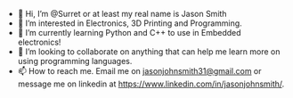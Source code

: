 - 👋 Hi, I’m @Surret or at least my real name is Jason Smith
- 👀 I’m interested in Electronics, 3D Printing and Programming.
- 🌱 I’m currently learning Python and C++ to use in Embedded electronics!
- 💞️ I’m looking to collaborate on anything that can help me learn more on using programming languages.
- 📫 How to reach me. Email me on jasonjohnsmith31@gmail.com or message me on linkedin at https://www.linkedin.com/in/jasonjohnsmith/.

<!---
Surret/Surret is a ✨ special ✨ repository because its `README.md` (this file) appears on your GitHub profile.
You can click the Preview link to take a look at your changes.
--->
